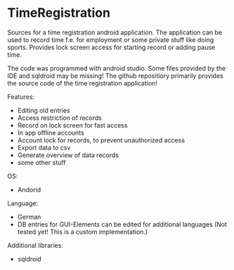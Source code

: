 # TimeRegistration
Sources for a time registration android application. 
The application can be used to record time f.e. for employment or some private stuff like doing sports.
Provides lock screen access for starting record or adding pause time. 

The code was programmed with android studio. Some files provided by the IDE and sqldroid may be missing! The github repositiory primarily provides the source code of the time registration application!


Features:
  * Editing old entries
  * Access restriction of records
  * Record on lock screen for fast access
  * In app offline accounts
  * Account lock for records, to prevent unauthorized access
  * Export data to csv
  * Generate overview of data records
  * some other stuff 


OS:
  * Andorid

Language:
  * German
  * DB entries for GUI-Elements can be edited for additional languages (Not tested yet! This is a custom implementation.)

Additional libraries:
  * sqldroid
